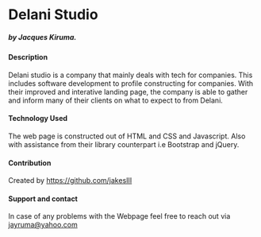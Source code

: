 # Delani Studio
##### by Jacques Kiruma.
#### Description
Delani studio is a company that mainly deals with tech for companies. This includes software development to profile constructing for companies. With their improved and interative landing page, the company is able to gather and inform many of their clients on what to expect to from Delani.

#### Technology Used
The web page is constructed out of HTML and CSS and Javascript. Also with assistance from their library counterpart i.e Bootstrap and jQuery.

#### Contribution
Created by https://github.com/jakesIII

#### Support and contact
In case of any problems with the Webpage feel free to reach out via jayruma@yahoo.com

